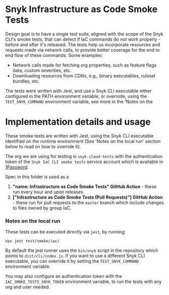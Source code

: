 # Snyk Infrastructure as Code Smoke Tests

Design goal is to have a single test suite, aligned with the scope of the Snyk CLI's smoke tests, that can detect if IaC commands do not work properly - before and after it's released. The tests help us incorporate resources and requests made via network calls, to provide better coverage for the end to end flow of these commands. Some examples:

- Network calls made for fetching org properties, such as feature flags data, custom severities, etc.
- Downloading resources from CDNs, e.g., binary executables, ruleset bundles, etc.

The tests were written with Jest, and use a Snyk CLI executable either configured in the PATH environment variable, or overrode, using the `TEST_SNYK_COMMAND` environment variable, see more in the 'Notes on the

# Implementation details and usage

These smoke tests are written with Jest, using the Snyk CLI executable identified on the runtime environment (See 'Notes on the local run' section below to read on how to override it).

The org we are using for testing is `snyk-cloud-tests` with the authentication token of the `Snyk IaC CLI smoke tests` service account which is available in [1Password](https://start.1password.com/open/i?a=PVJXHTLBRZAU5B6AZPH4R2XPKY&v=kbuze2xep3omyofrpfvvzmkwua&i=5h2xwp4d4rb4ng7arqadwxb3mu&h=team-snyk.1password.com).

Spec in this folder is used as a

1. **"name: Infrastructure as Code Smoke Tests" GitHub Action** - these run every hour and upon releases.
2. **["Infrastructure as Code Smoke Tests (Pull Requests)"] GitHub Action** - these run for pull requests to the `master` branch which include changes to files owned by group IaC.

### Notes on the local run

These tests can be executed directly via `jest`, by running:

```
npx jest test/smoke/iac/
```

By default the jest runner uses the `bin/snyk` script in the repository which points to `dist/cli/index.js`. If you want to use a different Snyk CLI executable, you can override it by setting the `TEST_SNYK_COMMAND` environment variable.

You may also configure an authentication token with the `IAC_SMOKE_TESTS_SNYK_TOKEN` environment variable, to run the tests with any org and user needed.
